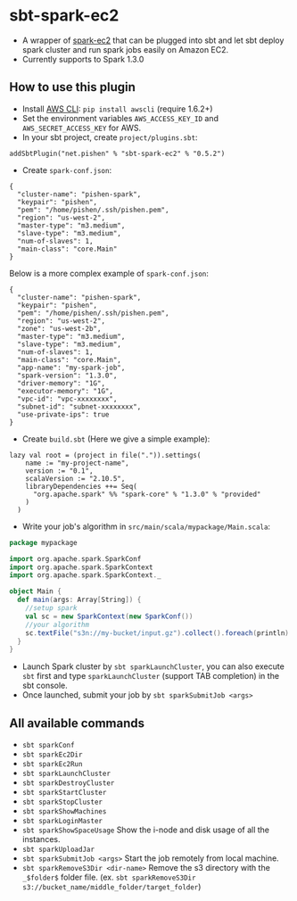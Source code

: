 # sbt-spark-ec2
* A wrapper of [spark-ec2](http://spark.apache.org/docs/latest/ec2-scripts.html) that can be plugged into sbt and let sbt deploy spark cluster and run spark jobs easily on Amazon EC2.
* Currently supports to Spark 1.3.0

## How to use this plugin
* Install [AWS CLI](http://aws.amazon.com/cli/): `pip install awscli` (require 1.6.2+)
* Set the environment variables `AWS_ACCESS_KEY_ID` and `AWS_SECRET_ACCESS_KEY` for AWS.
* In your sbt project, create `project/plugins.sbt`:

```
addSbtPlugin("net.pishen" % "sbt-spark-ec2" % "0.5.2")
```

* Create `spark-conf.json`:

```
{
  "cluster-name": "pishen-spark",
  "keypair": "pishen",
  "pem": "/home/pishen/.ssh/pishen.pem",
  "region": "us-west-2",
  "master-type": "m3.medium",
  "slave-type": "m3.medium",
  "num-of-slaves": 1,
  "main-class": "core.Main"
}
```
  Below is a more complex example of `spark-conf.json`:
```
{
  "cluster-name": "pishen-spark",
  "keypair": "pishen",
  "pem": "/home/pishen/.ssh/pishen.pem",
  "region": "us-west-2",
  "zone": "us-west-2b",
  "master-type": "m3.medium",
  "slave-type": "m3.medium",
  "num-of-slaves": 1,
  "main-class": "core.Main",
  "app-name": "my-spark-job",
  "spark-version": "1.3.0",
  "driver-memory": "1G",
  "executor-memory": "1G",
  "vpc-id": "vpc-xxxxxxxx",
  "subnet-id": "subnet-xxxxxxxx",
  "use-private-ips": true
}
```
* Create `build.sbt` (Here we give a simple example):
```
lazy val root = (project in file(".")).settings(
    name := "my-project-name",
    version := "0.1",
    scalaVersion := "2.10.5",
    libraryDependencies ++= Seq(
      "org.apache.spark" %% "spark-core" % "1.3.0" % "provided"
    )
  )
```
* Write your job's algorithm in `src/main/scala/mypackage/Main.scala`:
```scala
package mypackage

import org.apache.spark.SparkConf
import org.apache.spark.SparkContext
import org.apache.spark.SparkContext._

object Main {
  def main(args: Array[String]) {
    //setup spark
    val sc = new SparkContext(new SparkConf())
    //your algorithm 
    sc.textFile("s3n://my-bucket/input.gz").collect().foreach(println)
  }
}
```
* Launch Spark cluster by `sbt sparkLaunchCluster`, you can also execute `sbt` first and type `sparkLaunchCluster` (support TAB completion) in the sbt console.
* Once launched, submit your job by `sbt sparkSubmitJob <args>`

## All available commands
* `sbt sparkConf`
* `sbt sparkEc2Dir`
* `sbt sparkEc2Run`
* `sbt sparkLaunchCluster`
* `sbt sparkDestroyCluster`
* `sbt sparkStartCluster`
* `sbt sparkStopCluster`
* `sbt sparkShowMachines`
* `sbt sparkLoginMaster`
* `sbt sparkShowSpaceUsage` Show the i-node and disk usage of all the instances.
* `sbt sparkUploadJar`
* `sbt sparkSubmitJob <args>` Start the job remotely from local machine.
* `sbt sparkRemoveS3Dir <dir-name>` Remove the s3 directory with the `_$folder$` folder file. (ex. `sbt sparkRemoveS3Dir s3://bucket_name/middle_folder/target_folder`)
